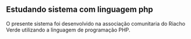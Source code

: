 ## Estudando sistema com linguagem php ##

O presente sistema foi desenvolvido na associação comunitaria do Riacho Verde utilizando a linguagem de programação PHP.

